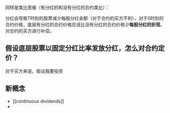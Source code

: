 同样是类比思维（有分红的和没有分红的合约类比）：

分红会导致T时刻的股票减少每股分红金额（对于合约的买方不利），对于0时刻的合约价格，底层有分红的合约价格应该比没有分红的合约价格少**每股分红的折现**，对合约的买方进行补偿。

## 假设底层股票以固定分红比率发放分红，怎么对合约定价？
对于买方来说，假设我要投资

## 新概念
- [[continuous dividends]]
- 